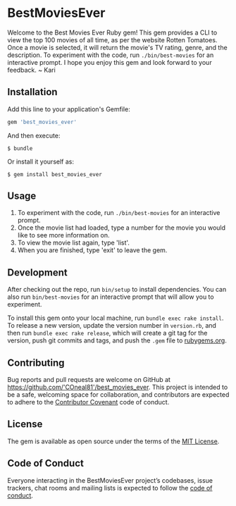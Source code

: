 # BestMoviesEver
Welcome to the Best Movies Ever Ruby gem!  This gem provides a CLI to view the top 100 movies of all time, as per the website Rotten Tomatoes.  Once a movie is selected, it will return the movie's TV rating, genre, and the description.  To experiment with the code, run `./bin/best-movies` for an interactive prompt. I hope you enjoy this gem and look forward to your feedback. ~ Kari


## Installation

Add this line to your application's Gemfile:

```ruby
gem 'best_movies_ever'
```

And then execute:

    $ bundle

Or install it yourself as:

    $ gem install best_movies_ever

## Usage

1. To experiment with the code, run `./bin/best-movies` for an interactive prompt.
2. Once the movie list had loaded, type a number for the movie you would like to see more information on.  
3. To view the movie list again, type 'list'.
4. When you are finished, type 'exit' to leave the gem.

## Development

After checking out the repo, run `bin/setup` to install dependencies. You can also run `bin/best-movies` for an interactive prompt that will allow you to experiment.

To install this gem onto your local machine, run `bundle exec rake install`. To release a new version, update the version number in `version.rb`, and then run `bundle exec rake release`, which will create a git tag for the version, push git commits and tags, and push the `.gem` file to [rubygems.org](https://rubygems.org).

## Contributing

Bug reports and pull requests are welcome on GitHub at https://github.com/'COneal81'/best_movies_ever. This project is intended to be a safe, welcoming space for collaboration, and contributors are expected to adhere to the [Contributor Covenant](http://contributor-covenant.org) code of conduct.

## License

The gem is available as open source under the terms of the [MIT License](https://opensource.org/licenses/MIT).

## Code of Conduct

Everyone interacting in the BestMoviesEver project’s codebases, issue trackers, chat rooms and mailing lists is expected to follow the [code of conduct](https://github.com/'COneal81'/best_movies_ever/blob/master/CODE_OF_CONDUCT.md).
